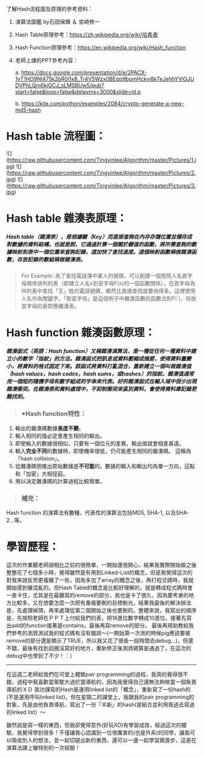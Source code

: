 
了解Hash流程圖及原理的參考資料：
1. 演算法圖鑑 by石田保輝 ＆ 宮崎修一
2. Hash Table原理參考：https://zh.wikipedia.org/wiki/哈希表
3. Hash Function原理參考：https://en.wikipedia.org/wiki/Hash_function
4. 老師上課的PPT參考內容：

    a. https://docs.google.com/presentation/d/e/2PACX-1vT1HO9Nl475k2bR0l1x8_Tr4V5Wzx0BEqp9bpmHckvj8kTeJehhYVlOJUDVPhLQm6kjGCJ_sLMSBUw5/pub?start=false&loop=false&delayms=3000&slide=id.p

    b. https://kite.com/python/examples/2084/crypto-generate-a-new-md5-hash

# Hash table 流程圖：

![] (https://raw.githubusercontent.com/Tingyinlee/Algorithm/master/Pictures/1.jpg)
![] (https://raw.githubusercontent.com/Tingyinlee/Algorithm/master/Pictures/2.jpg)
![] (https://raw.githubusercontent.com/Tingyinlee/Algorithm/master/Pictures/3.jpg)

# Hash table 雜湊表原理：

##### Hash table（雜湊表），是根據鍵（Key）而直接查詢在內存存儲位置並儲存成對數據的資料結構。也就是說，它通過計算一個關於鍵值的函數，將所需查詢的數據映射到表中一個位置來查詢記錄，這加快了查找速度。這個映射函數稱做雜湊函數，存放記錄的數組稱做雜湊表。

> For Example:
為了查找電話簿中某人的號碼，可以創建一個按照人名首字母順序排列的表（即建立人名x到首字母F(x)的一個函數關係），在首字母為W的表中查找「王」姓的電話號碼，顯然比直接查找就要快得多。這裡使用人名作為關鍵字，「取首字母」是這個例子中雜湊函數的函數法則F( )，存放首字母的表對應雜湊表。

# Hash function 雜湊函數原理：

##### 雜湊函式（英語：Hash function）又稱雜湊演算法，是一種從任何一種資料中建立小的數字「指紋」的方法。雜湊函式把訊息或資料壓縮成摘要，使得資料量變小，將資料的格式固定下來。該函式將資料打亂混合，重新建立一個叫做雜湊值（hash values，hash codes，hash sums，或hashes）的指紋。雜湊值通常用一個短的隨機字母和數字組成的字串來代表。好的雜湊函式在輸入域中很少出現雜湊衝突。在雜湊表和資料處理中，不抑制衝突來區別資料，會使得資料庫記錄更難找到。

>  ### *Hash function特性： 
1. 輸出的雜湊碼數據**長度不變**。
2. 輸入相同的值必定會產生相同的輸出。
3. 即使輸入的數據很相似，只要有一個位元的差異，輸出值就會相差甚遠。
4. 輸入**完全不同**的數據時，即使機率很低，仍可能產生相同的雜湊碼。 這稱為「hash collision」。
5. 從雜湊碼倒推出原始數據是**不可能**的。數據的輸入和輸出均為單一方向，這點和「加密」大相徑庭。
6. 用以決定雜湊碼的計算過程比較簡單。

> ### 補充：
Hash function 的演算法有數種，代表性的演算法包括MD5, SHA-1, 以及SHA-2...等。

# 學習歷程： 

這次的作業聽老師說相比之前的很簡單，一開始還很開心，結果我實際開始做之後整整花了七個多小時，覺得雖然是有用到Linked-List的概念，但是我覺得這次的對我來說反而更複雜了一些，因為多加了array的概念之後，再打程式碼時，我就開始感到蠻混亂的。但Hash Table的概念是比較好理解的，就是轉成程式碼時會一直卡住，尤其是在最難寫的remove的部分，我也是卡了很久，因為要考慮的地方比較多，又在想要怎麼一次把有重複要刪的目標刪光，結果我最後的解決辦法是，先處理掉頭，再來處理從第二個開始之後也要刪的。整體來說，我寫出的順序是，先按照老師在ＰＰＴ上付給我們的表，把16進位數字轉成10進位，接著先寫出add的function接著是contains，最後再寫remove的部分。 最後再用助教給我們參考的測資測試我的程式碼有沒有錯誤～(一開始第一次測的時候pig應該要被remove的部分還是顯示了TRUE，所以我又花了很長一段時間去debug...)，但還不錯，最後有找到迴圈沒寫好的地方，重新修正後測資總算是通過了，在這次的debug中也學到了不少！：）
 ***
 在這週二老師給我們在可堂上體驗pair programming的過程，我真的覺得很不錯，過程中我喜歡當駕駛大過於當導航的，因為我覺得自己還無法夠格當一個負責導航的ＸＤ 我功課寫的Hash是運用linked list的「概念」，重新寫了一份hash的(不是運用呼叫linked list)，但在星期二的課堂上，我跟我的pair programming的對象，先是由他負責導航，寫出了一份「半新」的hash(是結合並利用我過去寫過的linked list）～ 
 
雖然說是寫一樣的東西，但我卻覺得意外(好玩XD)有學習成效，經過這次的體驗，我覺得學到很多！不僅讓我心認識到一位很厲害的(也是外系)的同學，讓我可以吸收別人的想法，並一起切磋出新的東西，還可以一邊一起學習跟進步，這是在演算法課上蠻特別的一次經驗！


```python

```
